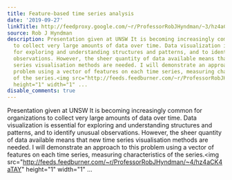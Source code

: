 ```yaml
---
title: Feature-based time series analysis
date: '2019-09-27'
linkTitle: http://feedproxy.google.com/~r/ProfessorRobJHyndman/~3/hz4aCK4aTAY/
source: Rob J Hyndman
description: Presentation given at UNSW It is becoming increasingly common for organizations
  to collect very large amounts of data over time. Data visualization is essential
  for exploring and understanding structures and patterns, and to identify unusual
  observations. However, the sheer quantity of data available means that new time
  series visualisation methods are needed. I will demonstrate an approach to this
  problem using a vector of features on each time series, measuring characteristics
  of the series.<img src="http://feeds.feedburner.com/~r/ProfessorRobJHyndman/~4/hz4aCK4aTAY"
  height="1" width="1" ...
disable_comments: true
---
```

Presentation given at UNSW It is becoming increasingly common for organizations to collect very large amounts of data over time. Data visualization is essential for exploring and understanding structures and patterns, and to identify unusual observations. However, the sheer quantity of data available means that new time series visualisation methods are needed. I will demonstrate an approach to this problem using a vector of features on each time series, measuring characteristics of the series.<img src="http://feeds.feedburner.com/~r/ProfessorRobJHyndman/~4/hz4aCK4aTAY" height="1" width="1" ...